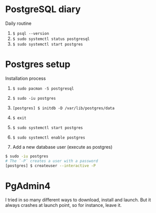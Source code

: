 # PostgreSQL diary
Daily routine
1. `$ psql --version`
2. `$ sudo systemctl status postgresql`
3. `$ sudo systemctl start postgres`

# Postgres setup
Installation process
1. `$ sudo pacman -S postgresql`
2. `$ sudo -iu postgres`
3. `[postgres] $ initdb -D /var/lib/postgres/data`
4. `$ exit`
5. `$ sudo systemctl start postgres`
6. `$ sudo systemctl enable postgres`

7. Add a new database user (execute as postgres)
```sh
$ sudo -iu postgres
# The `-P` creates a user with a password
[postgres] $ createuser --interactive -P
```
# PgAdmin4
I tried in so many different ways to download, install and launch.
But it always crashes at launch point, so for instance, leave it.
